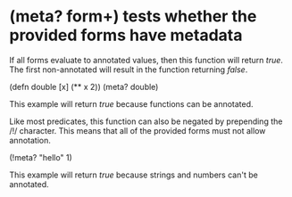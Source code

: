 # (meta? form+) tests whether the provided forms have metadata
If all forms evaluate to annotated values, then this function will return _true_. The first non-annotated will result in the function returning _false_.

  (defn double [x] (** x 2))
  (meta? double)

This example will return _true_ because functions can be annotated.

Like most predicates, this function can also be negated by prepending the /!/ character. This means that all of the provided forms must not allow annotation.

  (!meta? "hello" 1)

This example will return _true_ because strings and numbers can't be annotated.

